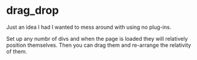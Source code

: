 drag_drop
=========

Just an idea I had I wanted to mess around with using no plug-ins.

Set up any numbr of divs and when the page is loaded they will relatively position themselves. Then you can drag them and re-arrange the relativity of them.
